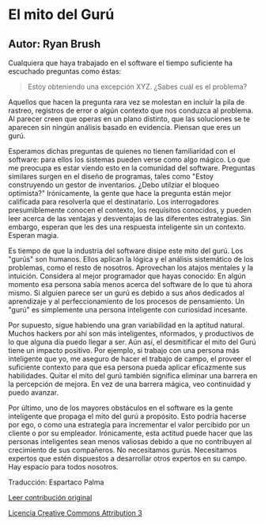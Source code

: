 El mito del Gurú
===================
Autor: Ryan Brush
-------------------

Cualquiera que haya trabajado en el software el tiempo suficiente ha escuchado preguntas como éstas:

> Estoy obteniendo una excepción XYZ. ¿Sabes cuál es el problema?

Aquellos que hacen la pregunta rara vez se molestan en incluir la pila de rastreo, registros de error o algún contexto que nos conduzca al problema. Al parecer creen que operas en un plano distinto, que las soluciones se te aparecen sin ningún análisis basado en evidencia. Piensan que eres un gurú.

Esperamos dichas preguntas de quienes no tienen familiaridad con el software: para ellos los sistemas pueden verse como algo mágico. Lo que me preocupa es estar viendo esto en la comunidad del software. Preguntas similares surgen en el diseño de programas, tales como "Estoy construyendo un gestor de inventarios. ¿Debo utilziar el bloqueo optimista?" Irónicamente, la gente que hace la pregunta están mejor calificada para resolverla que el destinatario. Los interrogadores presumiblemente conocen el contexto, los requisitos conocidos, y pueden leer acerca de las ventajas y desventajas de las diferentes estrategias. Sin embargo, esperan que les des una respuesta inteligente sin un contexto. Esperan magia.

Es tiempo de que la industria del software disipe este mito del gurú. Los "gurús" son humanos. Ellos aplican la lógica y el análisis sistemático de los problemas, como el resto de nosotros. Aprovechan los atajos mentales y la intuición. Considera al mejor programador que hayas conocido: En algún momento esa persona sabía menos acerca del software de lo que tú ahora mismo. Si alguien parece ser un gurú es debido a sus años dedicados al aprendizaje y al perfeccionamiento de los procesos de pensamiento. Un "gurú" es simplemente una persona inteligente con curiosidad incesante.

Por supuesto, sigue habiendo una gran variabilidad en la aptitud natural. Muchos hackers por ahí son más inteligentes, nformados, y productivos de lo que alguna día puedo llegar a ser. Aún así, el desmitificar el mito del Gurú tiene un impacto positivo. Por ejemplo, si trabajo con una persona más inteligente que yo, me aseguro de hacer el trabajo de campo, el proveer el suficiente contexto para que esa persona pueda aplicar eficazmente sus habilidades. Quitar el mito del gurú también significa eliminar una barrera en la percepción de mejora. En vez de una barrera mágica, veo continuidad y puedo avanzar.

Por último, uno de los mayores obstáculos en el software es la gente inteligente que propaga el mito del gurú a propósito. Esto podría hacerse por ego, o como una estrategia para incrementar el valor percibido por un cliente o por su empleador. Irónicamente, esta actitud puede hacer que las personas inteligentes sean menos valiosas debido a que no contribuyen al crecimiento de sus compañeros. No necesitamos gurús. Necesitamos expertos que estén dispuestos a desarrollar otros expertos en su campo. Hay espacio para todos nosotros.


Traducción: Espartaco Palma

[Leer contribución original](http://programmer.97things.oreilly.com/wiki/index.php/The_Guru_Myth)

[Licencia Creative Commons Attribution 3](http://creativecommons.org/licenses/by/3.0/us/deed.es)
